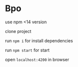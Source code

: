 # Bpo

use npm <14 version

clone project

run ```npm i``` for install dependencies

run ```npm start``` for start

open ```localhost:4200``` in browser
